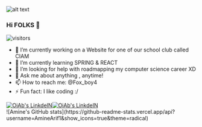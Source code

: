 ![alt text](https://91b6be3bd2294a24b7b5-da4c182123f5956a3d22aa43eb816232.ssl.cf1.rackcdn.com/contentItem-6837808-55847811-plyog6m0norln-or.png)


### Hi FOLKS 👋
![visitors](https://visitor-badge.laobi.icu/badge?page_id=AmineArif1)

- 🔭 I’m currently working on a Website for one of our school club called CIAM 
- 🌱 I’m currently learning SPRING & REACT
- 🤔 I’m looking for help with roadmapping my computer science career XD
- 💬 Ask me about anything , anytime!
- 📫 How to reach me: @Fox_boy4
- ⚡ Fun fact: I like coding :/

<div style="display:flex">
<span>
  <a href="https://www.linkedin.com/in/amine-el-arif-b1b42b122/" target="_blank"><img alt="OiAb's LinkdeIN" src="https://img.shields.io/badge/linkedin-%230077B5.svg?&style=for-the-badge&logo=linkedin&logoColor=white" /></a>
</span>
	<!-- /twitter/follow/:user?label=Follo -->
<span>
  <a href="https://twitter.com/Fox_boy4" target="_blank"><img alt="OiAb's LinkdeIN" src="https://img.shields.io/twitter/follow/Fox_boy4?style=social" /></a>
</span>
</div>
![Amine's GitHub stats](https://github-readme-stats.vercel.app/api?username=AmineArif1&show_icons=true&theme=radical)
